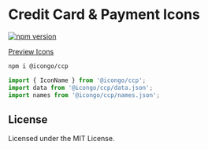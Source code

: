 Credit Card & Payment Icons
===

[![npm version](https://img.shields.io/npm/v/@icongo/ccp.svg)](https://www.npmjs.com/package/@icongo/ccp)

[Preview Icons](http://icongo.github.io/#/icons/bootstrap)

```bash
npm i @icongo/ccp
```

```jsx
import { IconName } from '@icongo/ccp';
import data from '@icongo/ccp/data.json';
import names from '@icongo/ccp/names.json';
```

## License

Licensed under the MIT License.